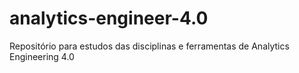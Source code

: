 # analytics-engineer-4.0

Repositório para estudos das disciplinas e ferramentas de Analytics Engineering 4.0
